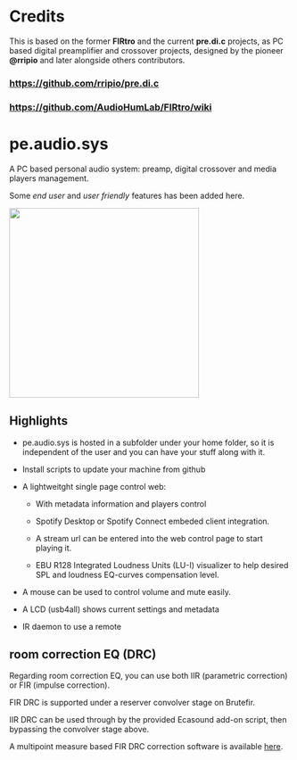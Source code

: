# Credits

This is based on the former **FIRtro** and the current **pre.di.c** projects, as PC based digital preamplifier and crossover projects, designed by the pioneer **@rripio** and later alongside others contributors.


### https://github.com/rripio/pre.di.c

### https://github.com/AudioHumLab/FIRtro/wiki


# pe.audio.sys

A PC based personal audio system: preamp, digital crossover and media players management.

Some *end user* and *user friendly* features has been added here.

<a href="url"><img src="https://github.com/Rsantct/pre.di.c/blob/master/pre.di.c/clients/www/images/control%20web%20v2.0b.png" align="center" width="340" ></a>

## Highlights

- pe.audio.sys is hosted in a subfolder under your home folder, so it is independent of the user and you can have your stuff along with it.

- Install scripts to update your machine from github

- A lightweitght single page control web:

    - With metadata information and players control
    
    - Spotify Desktop or Spotify Connect embeded client integration.

    - A stream url can be entered into the web control page to start playing it.
    
    - EBU R128 Integrated Loudness Units (LU-I) visualizer to help desired SPL and loudness EQ-curves compensation level.

- A mouse can be used to control volume and mute easily.

- A LCD (usb4all) shows current settings and metadata

- IR daemon to use a remote


## room correction EQ (DRC)

Regarding room correction EQ, you can use both IIR (parametric correction) or FIR (impulse correction).

FIR DRC is supported under a reserver convolver stage on Brutefir.

IIR DRC can be used through by the provided Ecasound add-on script, then bypassing the convolver stage above.

A multipoint measure based FIR DRC correction software is available [here](https://github.com/Rsantct/DRC).



 
